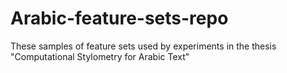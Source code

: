 # Arabic-feature-sets-repo
These samples of feature sets used by experiments in the thesis "Computational Stylometry for Arabic Text"
